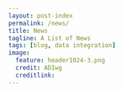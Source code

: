 ```yaml
---
layout: post-index
permalink: /news/
title: News
tagline: A List of News
tags: [blog, data integration]
image:
  feature: header1024-3.png
  credit: ADIwg
  creditlink:
---
```

